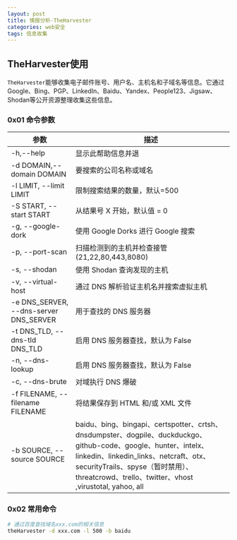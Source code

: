 ```yaml
---
layout: post
title: 情报分析-TheHarvester
categories: web安全
tags: 信息收集
---
```


## TheHarvester使用

`TheHarvester`能够收集电子邮件账号、用户名、主机名和子域名等信息。它通过Google、Bing、PGP、LinkedIn、Baidu、Yandex、People123、Jigsaw、Shodan等公开资源整理收集这些信息。

### 0x01 命令参数

| 参数                                   | 描述                                                         |
| -------------------------------------- | ------------------------------------------------------------ |
| -h,--help                              | 显示此帮助信息并退                                           |
| -d DOMAIN,--domain DOMAIN              | 要搜索的公司名称或域名                                       |
| -l LIMIT, --limit LIMIT                | 限制搜索结果的数量，默认=500                                 |
| -S START, --start START                | 从结果号 X 开始，默认值 = 0                                  |
| -g, --google-dork                      | 使用 Google Dorks 进行 Google 搜索                           |
| -p, --port-scan                        | 扫描检测到的主机并检查接管 (21,22,80,443,8080)               |
| -s, --shodan                           | 使用 Shodan 查询发现的主机                                   |
| -v, --virtual-host                     | 通过 DNS 解析验证主机名并搜索虚拟主机                        |
| -e DNS_SERVER, --dns-server DNS_SERVER | 用于查找的 DNS 服务器                                        |
| -t DNS_TLD, --dns-tld DNS_TLD          | 启用 DNS 服务器查找，默认为 False                            |
| -n, --dns-lookup                       | 启用 DNS 服务器查找，默认为 False                            |
| -c, --dns-brute                        | 对域执行 DNS 爆破                                            |
| -f FILENAME, --filename FILENAME       | 将结果保存到 HTML 和/或 XML 文件                             |
| -b SOURCE, --source SOURCE             | baidu、bing、bingapi、certspotter、crtsh、dnsdumpster、dogpile、duckduckgo、github-code、google、hunter、intelx、linkedin、linkedin_links、netcraft、otx、securityTrails、spyse（暂时禁用）、threatcrowd、trello、twitter、vhost ,virustotal, yahoo, all |

### 0x02 常用命令

```bash
# 通过百度查找域名xxx.com的相关信息
theHarvester -d xxx.com -l 500 -b baidu
```


